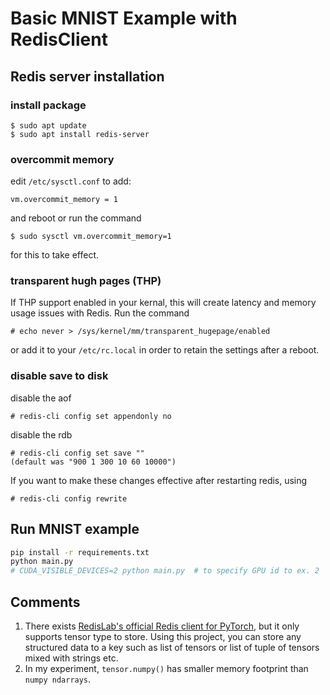 # Basic MNIST Example with RedisClient

## Redis server installation

### install package
```
$ sudo apt update
$ sudo apt install redis-server
```
### overcommit memory
edit `/etc/sysctl.conf` to add:
```
vm.overcommit_memory = 1
```
and reboot or run the command
```
$ sudo sysctl vm.overcommit_memory=1
```
for this to take effect.

### transparent hugh pages (THP)
If THP support enabled in your kernal, this will create latency and memory usage issues with Redis. Run the command
```
# echo never > /sys/kernel/mm/transparent_hugepage/enabled
```
or add it to your `/etc/rc.local` in order to retain the settings after a reboot.

### disable save to disk

disable the aof
```
# redis-cli config set appendonly no
```
disable the rdb
```
# redis-cli config set save ""
(default was "900 1 300 10 60 10000")
```
If you want to make these changes effective after restarting redis, using
```
# redis-cli config rewrite
```

## Run MNIST example

```bash
pip install -r requirements.txt
python main.py
# CUDA_VISIBLE_DEVICES=2 python main.py  # to specify GPU id to ex. 2
```
## Comments

1. There exists [RedisLab's official Redis client for PyTorch](https://github.com/RedisAI/RedisAI), but it only supports tensor type to store.
   Using this project, you can store any structured data to a key such as list of tensors or list of tuple of tensors mixed with strings etc.
2. In my experiment, `tensor.numpy()` has smaller memory footprint than `numpy ndarrays`.

